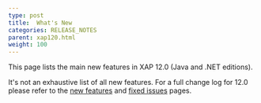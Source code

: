 ```yaml
---
type: post
title:  What's New
categories: RELEASE_NOTES
parent: xap120.html
weight: 100
---
```


This page lists the main new features in XAP 12.0 (Java and .NET editions).

It's not an exhaustive list of all new features. For a full change log for 12.0 please refer to the [new features](./120new-features.html) and [fixed issues](./120fixed-issues.html) pages.

 